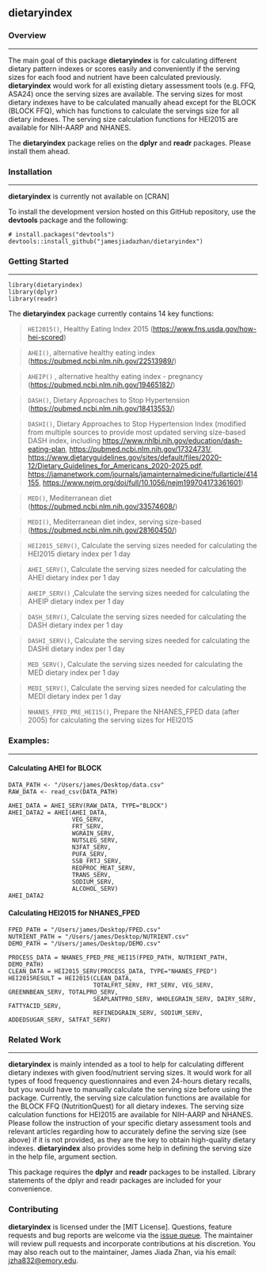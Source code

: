 ## dietaryindex

### Overview
___
The main goal of this package **dietaryindex** is for calculating different dietary pattern indexes or scores easily and conveniently if the serving sizes for each food and nutrient have been calculated previously. **dietaryindex** would work for all existing dietary assessment tools (e.g. FFQ, ASA24) once the serving sizes are available. The serving sizes for most dietary indexes have to be calculated manually ahead except for the BLOCK (BLOCK FFQ), which has functions to calculate the servings size for all dietary indexes. The serving size calculation functions for HEI2015 are available for NIH-AARP and NHANES.

The **dietaryindex** package relies on the **dplyr** and **readr** packages. Please install them ahead.

### Installation
___

**dietaryindex** is currently not available on [CRAN]


To install the development version hosted on this GitHub repository, use the **devtools** package and the following:

```
# install.packages("devtools")
devtools::install_github("jamesjiadazhan/dietaryindex")
```
### Getting Started
___
```
library(dietaryindex)
library(dplyr)
library(readr)
```

The **dietaryindex** package currently contains 14 key functions:
>`HEI2015()`, Healthy Eating Index 2015 (https://www.fns.usda.gov/how-hei-scored)

>`AHEI()`, alternative healthy eating index (https://pubmed.ncbi.nlm.nih.gov/22513989/)

>`AHEIP()` , alternative healthy eating index - pregnancy (https://pubmed.ncbi.nlm.nih.gov/19465182/)

>`DASH()`, Dietary Approaches to Stop Hypertension (https://pubmed.ncbi.nlm.nih.gov/18413553/)

>`DASHI()`, Dietary Approaches to Stop Hypertension Index (modified from multiple sources to provide most updated serving size-based DASH index, including https://www.nhlbi.nih.gov/education/dash-eating-plan, https://pubmed.ncbi.nlm.nih.gov/17324731/, https://www.dietaryguidelines.gov/sites/default/files/2020-12/Dietary_Guidelines_for_Americans_2020-2025.pdf, https://jamanetwork.com/journals/jamainternalmedicine/fullarticle/414155, https://www.nejm.org/doi/full/10.1056/nejm199704173361601)

>`MED()`, Mediterranean diet (https://pubmed.ncbi.nlm.nih.gov/33574608/)

>`MEDI()`, Mediterranean diet index, serving size-based (https://pubmed.ncbi.nlm.nih.gov/28160450/)

>`HEI2015_SERV()`, Calculate the serving sizes needed for calculating the HEI2015 dietary index per 1 day

>`AHEI_SERV()`, Calculate the serving sizes needed for calculating the AHEI dietary index per 1 day

>`AHEIP_SERV()` ,Calculate the serving sizes needed for calculating the AHEIP dietary index per 1 day

>`DASH_SERV()`, Calculate the serving sizes needed for calculating the DASH dietary index per 1 day

>`DASHI_SERV()`, Calculate the serving sizes needed for calculating the DASHI dietary index per 1 day

>`MED_SERV()`, Calculate the serving sizes needed for calculating the MED dietary index per 1 day

>`MEDI_SERV()`, Calculate the serving sizes needed for calculating the MEDI dietary index per 1 day

>`NHANES_FPED_PRE_HEI15()`, Prepare the NHANES_FPED data (after 2005) for calculating the serving sizes for HEI2015

### Examples:
___
#### Calculating AHEI for BLOCK
```
DATA_PATH <- "/Users/james/Desktop/data.csv"
RAW_DATA <- read_csv(DATA_PATH)

AHEI_DATA = AHEI_SERV(RAW_DATA, TYPE="BLOCK")
AHEI_DATA2 = AHEI(AHEI_DATA,   
                  VEG_SERV,
                  FRT_SERV,
                  WGRAIN_SERV,
                  NUTSLEG_SERV,
                  N3FAT_SERV,
                  PUFA_SERV,
                  SSB_FRTJ_SERV,
                  REDPROC_MEAT_SERV,
                  TRANS_SERV,
                  SODIUM_SERV,
                  ALCOHOL_SERV)
AHEI_DATA2
```

#### Calculating HEI2015 for NHANES_FPED
```
FPED_PATH = "/Users/james/Desktop/FPED.csv"
NUTRIENT_PATH = "/Users/james/Desktop/NUTRIENT.csv"
DEMO_PATH = "/Users/james/Desktop/DEMO.csv"

PROCESS_DATA = NHANES_FPED_PRE_HEI15(FPED_PATH, NUTRIENT_PATH, DEMO_PATH)
CLEAN_DATA = HEI2015_SERV(PROCESS_DATA, TYPE="NHANES_FPED") 
HEI2015RESULT = HEI2015(CLEAN_DATA,   
                        TOTALFRT_SERV, FRT_SERV, VEG_SERV, GREENNBEAN_SERV, TOTALPRO_SERV,
                        SEAPLANTPRO_SERV, WHOLEGRAIN_SERV, DAIRY_SERV, FATTYACID_SERV,
                        REFINEDGRAIN_SERV, SODIUM_SERV, ADDEDSUGAR_SERV, SATFAT_SERV)
```

### Related Work
___

**dietaryindex** is mainly intended as a tool to help for calculating different dietary indexes with given food/nutrient serving sizes. It would work for all types of food frequency questionnaires and even 24-hours dietary recalls, but you would have to manually calculate the serving size before using the package. Currently, the serving size calculation functions are available for the BLOCK FFQ (NutritionQuest) for all dietary indexes. The serving size calculation functions for HEI2015 are available for NIH-AARP and NHANES. Please follow the instruction of your specific dietary assessment tools and relevant articles regarding how to accurately define the serving size (see above) if it is not provided, as they are the key to obtain high-quality dietary indexes. **dietaryindex** also provides some help in defining the serving size in the help file, argument section. 

This package requires the **dplyr** and **readr** packages to be installed. Library statements of the dplyr and readr packages are included for your convenience. 

### Contributing

**dietaryindex** is licensed under the [MIT License]. Questions, feature requests and bug reports are welcome via the [issue queue](https://github.com/jamesjiadazhan/dietaryindex/issues). The maintainer will review pull requests and incorporate contributions at his discretion. You may also reach out to the maintainer, James Jiada Zhan, via his email: jzha832@emory.edu.
